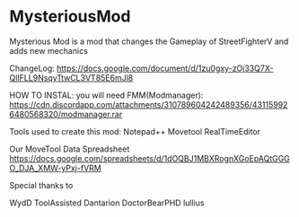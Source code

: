 # MysteriousMod

Mysterious Mod is a mod that changes the Gameplay of StreetFighterV and adds new mechanics

ChangeLog: https://docs.google.com/document/d/1zu0gxy-zOj33Q7X-QlIFLL9NsqyTtwCL3VT85E6mJl8

HOW TO INSTAL:
you will need FMM(Modmanager): https://cdn.discordapp.com/attachments/310789604242489356/431159926480568320/modmanager.rar 








Tools used to create this mod:
Notepad++ 
Movetool 
RealTimeEditor 

Our MoveTool Data Spreadsheet https://docs.google.com/spreadsheets/d/1dOQBJ1MBXRognXGoEpAQtGGGO_DJA_XMW-yPxj-fVRM





Special thanks to

WydD
ToolAssisted
Dantarion
DoctorBearPHD
lullius
